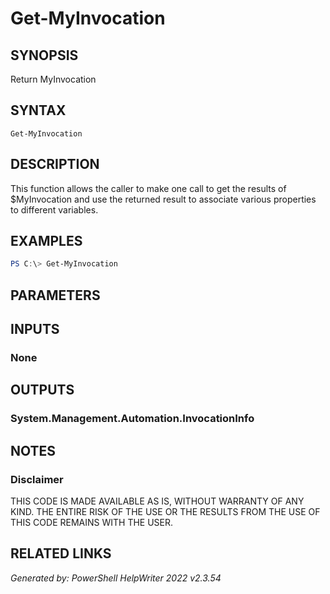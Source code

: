 # Get-MyInvocation## SYNOPSISReturn MyInvocation## SYNTAX```Get-MyInvocation```## DESCRIPTIONThis function allows the caller to make one call to get the results of $MyInvocation and use the returned result to associate various properties to different variables.## EXAMPLES```powershellPS C:\> Get-MyInvocation```## PARAMETERS## INPUTS### None## OUTPUTS### System.Management.Automation.InvocationInfo## NOTES### DisclaimerTHIS CODE IS MADE AVAILABLE AS IS, WITHOUT WARRANTY OF ANY KIND. THE ENTIRE RISK OF THE USE OR THE RESULTS FROM THE USE OF THIS CODE REMAINS WITH THE USER.## RELATED LINKS*Generated by: PowerShell HelpWriter 2022 v2.3.54*